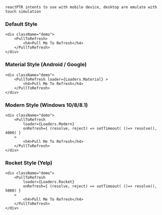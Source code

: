 ```hint|directive
reactPTR intents to use with mobile device, desktop are emulate with touch simulation
```

### Default Style

```react
<div className="demo">
    <PullToRefresh>
        <h4>Pull Me To Refresh</h4>
    </PullToRefresh>
</div>
```

### Material Style (Android / Google)

```react
<div className="demo">
    <PullToRefresh loader={Loaders.Material} >
        <h4>Pull Me To Refresh</h4>
    </PullToRefresh>
</div>
```

### Modern Style (Windows 10/8/8.1)

```react
<div className="demo">
    <PullToRefresh
        loader={Loaders.Modern}
        onRefresh={ (resolve, reject) => setTimeout( ()=> resolve(), 4000) }
    >
        <h4>Pull Me To Refresh</h4>
    </PullToRefresh>
</div>
```

### Rocket Style (Yelp)

```react
<div className="demo">
    <PullToRefresh
        loader={Loaders.Rocket}
        onRefresh={ (resolve, reject) => setTimeout( ()=> resolve(), 5000) }
    >
        <h4>Pull Me To Refresh</h4>
    </PullToRefresh>
</div>
```